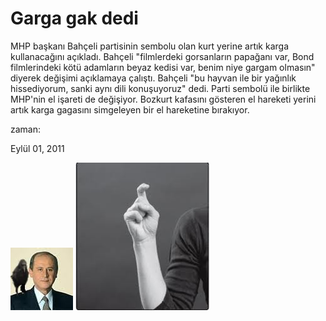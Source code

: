 # Garga gak dedi
MHP başkanı Bahçeli partisinin sembolu olan kurt yerine artık karga kullanacağını açıkladı. Bahçeli "filmlerdeki gorsanların papağanı var, Bond filmlerindeki kötü adamların beyaz kedisi var, benim niye gargam olmasın" diyerek değişimi açıklamaya çalıştı. Bahçeli "bu hayvan ile bir yağınlık hissediyorum, sanki aynı dili konuşuyoruz" dedi. Parti sembolü ile birlikte MHP'nin el işareti de değişiyor. Bozkurt kafasını gösteren el hareketi yerini artık karga gagasını simgeleyen bir el hareketine bırakıyor.       







zaman:

Eylül 01, 2011










![](ahceli-gak.jpeg)
![](index3.jpeg)
